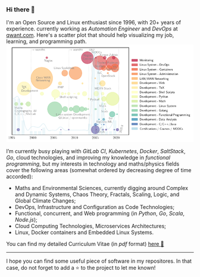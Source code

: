 ### Hi there 👋

I'm an Open Source and Linux enthusiast since 1996, with 20+ years of experience.
currently working as _Automation Engineer_ and _DevOps_ at [qwant.com](https://www.qwant.com).
Here's a scatter plot that should help visualizing my job, learning, and programming path.
![alt tag][experiences-plot]

I’m currently busy playing with _GitLab CI_, _Kubernetes_, _Docker_, _SaltStack_, _Go_,
cloud technologies, and improving my knowledge in _functional programming_,
but my interests in technology and maths/physics fields cover the following areas
(somewhat ordered by decreasing degree of time accorded):
 - Maths and Environmental Sciences, currently digging around Complex and Dynamic Systems,
   Chaos Theory, Fractals, Scaling, Logic, and Global Climate Changes;
 - DevOps, Infrastructure and Configuration as Code Technologies;
 - Functional, concurrent, and Web programming (in _Python_, _Go_, _Scala_, _Node.js_);
 - Cloud Computing Technologies, Microservices Architectures;
 - Linux, Docker containers and Embedded Linux Systems.

You can find my detailed Curriculum Vitae (in _pdf_ format)
[here :book:](https://github.com/madrisan/cv/blob/master/dmadrisan_cv_en.pdf)

---

I hope you can find some useful piece of software in my repositores.
In that case, do not forget to add a :star: to the project to let me known!

[cv]: https://github.com/madrisan/cv/blob/master/dmadrisan_cv_en.pdf
[experiences-plot]: https://github.com/madrisan/cv/blob/master/images/experiences.png "Job and Lifelong Learning History"
